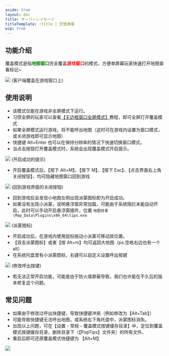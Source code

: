 ```yaml
---
aside: true
layout: doc
title: オーバーレイモード
titleTemplate: :title | 空蛍酒場
wip: true
---
```


[文：【覆盖模式】使用说明]: # 'https://support.qq.com/products/321980/faqs/97047'

## 功能介绍

覆盖模式是指<span style="color: green"><b>地图窗口</b></span>完全覆盖<span style="color: red"><b>游戏窗口</b></span>的模式，方便单屏幕玩家快速打开地图查看标记~

![](/imgs/ja/manual/overlay-mode/1.png)
(客户端覆盖在游戏窗口上)

## 使用说明

- 该模式仅能在游戏非全屏模式下运行。
- 习惯全屏的玩家可以查看[【无边框窗口全屏模式】](./fullscreen-windowed/launching.md)教程，即可全屏打开覆盖模式
- 如果全屏模式运行游戏，将不能呼出地图（这时可在游戏内设置为窗口模式，或关闭游戏即可显示地图）
- 快捷键 Alt+Enter 也可以在保持分辨率的情况下快速切换窗口模式。
- 当点击按钮打开覆盖模式时，系统会出现覆盖模式开启提示。

![](/imgs/ja/manual/overlay-mode/2.png)
(开启成功的提示)

- 开启覆盖模式后，【按下 Alt+M】、【按下 M】、【按下 Esc】、【点击界面右上角关闭按钮】，均可隐藏地图窗口回到游戏

![](/imgs/ja/manual/overlay-mode/3.png)
(回到游戏界面的关闭按钮)

- 回到游戏后会发现小地图左侧出现派蒙图标即为开启成功。
- 如果没有出现小派蒙，说明悬浮窗异常加载，可能由于系统阻拦未能自动开启，此时可以手动开启悬浮窗插件，位置 `地图目录\Map_Data\Plugins\x86_64\tips.exe`

![](/imgs/ja/manual/overlay-mode/4.png)
(派蒙图标)

- 开启成功后，在游戏内使用鼠标拖动小派蒙可移动其位置。
- 【双击派蒙图标】或者【按 Alt+m】均可返回大地图（ps.空格右边也有一个 alt）
- 在系统托盘里有小派蒙图标，右键可以自定义设置呼出按键

![](/imgs/ja/manual/overlay-mode/5.png)
(修改呼出按键)

- 若无法正常开启功能，可能是由于防火墙屏蔽导致，我们也许能在不久后的版本修复这个问题。

## 常见问题

- 如果由于修改过呼出快捷键，导致快捷键冲突（例如修改为【Alt+Tab】）
- 可能导致快捷键无法呼出地图，或系统右下角托盘中，派蒙图标消失。
- 出现以上问题，可在【设置 - 常规 - 覆盖模式按键缓存目录】中，定位到覆盖模式按键缓存目录，删除目录下（【PopTips】文件夹）的所有文件。
- 重启后即可还原覆盖模式快捷键为 【Alt+M】

![](/imgs/ja/manual/overlay-mode/6.png)
